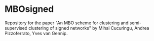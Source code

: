 # MBOsigned
Repository for the paper "An MBO scheme for clustering and semi-supervised clustering of signed networks" by Mihai Cucuringu, Andrea Pizzoferrato, Yves van Gennip.
